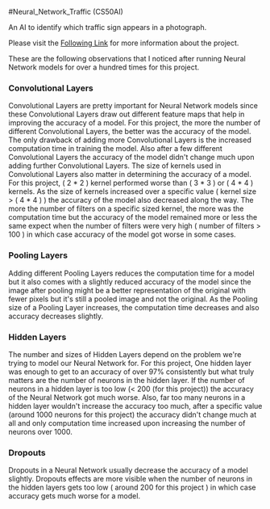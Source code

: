 #Neural_Network_Traffic (CS50AI)

An AI to identify which traffic sign appears in a photograph.

Please visit the [Following Link](https://cs50.harvard.edu/ai/2020/projects/5/traffic/) for more information about the project.

These are the following observations that I noticed after running Neural Network models for over a hundred times for this project.

### Convolutional Layers

Convolutional Layers are pretty important for Neural Network models since these Convolutional Layers draw out different feature maps that help in improving the accuracy of a model. For this project, the more the number of different Convolutional Layers, the better was the accuracy of the model. The only drawback of adding more Convolutional Layers is the increased computation time in training the model. Also after a few different Convolutional Layers the accuracy of the model didn't change much upon adding further Convolutional Layers. The size of kernels used in Convolutional Layers also matter in determining the accuracy of a model. For this project, ( 2 * 2 ) kernel performed worse than ( 3 * 3 ) or ( 4 * 4 ) kernels. As the size of kernels increased over a specific value ( kernel size > ( 4 * 4 ) ) the accuracy of the model also decreased along the way. The more the number of filters on a specific sized kernel, the more was the computation time but the accuracy of the model remained more or less the same expect when the number of filters were very high ( number of filters > 100 ) in which case accuracy of the model got worse in some cases.

### Pooling Layers

Adding different Pooling Layers reduces the computation time for a model but it also comes with a slightly reduced accuracy of the model since the image after pooling might be a better representation of the original with fewer pixels but it's still a pooled image and not the original. As the Pooling size of a Pooling Layer increases, the computation time decreases and also accuracy decreases slightly.

### Hidden Layers

The number and sizes of Hidden Layers depend on the problem we're trying to model our Neural Network for. For this project, One hidden layer was enough to get to an accuracy of over 97% consistently but what truly matters are the number of neurons in the hidden layer. If the number of neurons in a hidden layer is too low (< 200 (for this project)) the accuracy of the Neural Network got much worse. Also, far too many neurons in a hidden layer wouldn't increase the accuracy too much, after a specific value (around 1000 neurons for this project) the accuracy didn't change much at all and only computation time increased upon increasing the number of neurons over 1000.

### Dropouts

Dropouts in a Neural Network usually decrease the accuracy of a model slightly. Dropouts effects are more visible when the number of neurons in the hidden layers gets too low ( around 200 for this project ) in which case accuracy gets much worse for a model.

  





